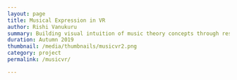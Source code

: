 ```yaml
---
layout: page
title: Musical Expression in VR
author: Rishi Vanukuru
summary: Building visual intuition of music theory concepts through responsive virtual landscapes
duration: Autumn 2019
thumbnail: /media/thumbnails/musicvr2.png
category: project
permalink: /musicvr/

---
```


